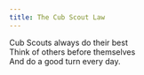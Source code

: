 ```yaml
---
title: The Cub Scout Law
---
```


Cub Scouts always do their best  
Think of others before themselves   
And do a good turn every day.